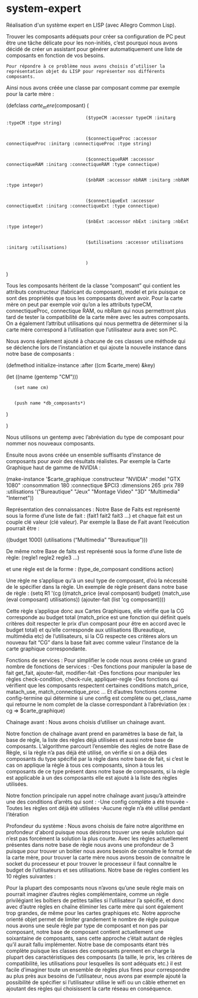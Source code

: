 # system-expert

Réalisation d'un système expert en LISP (avec Allegro Common Lisp).


Trouver les composants adéquats pour créer sa configuration de PC peut être une tâche délicate pour les non-initiés, c’est pourquoi nous avons décidé de créer un assistant pour générer automatiquement une liste de composants en fonction de vos besoins.

	Pour répondre à ce problème nous avons choisis d’utiliser la représentation objet du LISP pour représenter nos différents composants.
Ainsi nous avons créée une classe par composant comme par exemple pour la carte mère :

(defclass $carte_mere($composant) (




                                  ($typeCM :accessor typeCM :initarg :typeCM :type string)


                                  ($connectiqueProc :accessor connectiqueProc :initarg :connectiqueProc :type string)


                                  ($connectiqueRAM :accessor connectiqueRAM :initarg :connectiqueRAM :type connectique)


                                  ($nbRAM :accessor nbRAM :initarg :nbRAM :type integer)


                                  ($connectiqueExt :accessor connectiqueExt :initarg :connectiqueExt :type connectique)


                                  ($nbExt :accessor nbExt :initarg :nbExt :type integer)


                                  ($utilisations :accessor utilisations :initarg :utilisations)


                                  )


 )



Tous les composants héritent de la classe “composant” qui contient les attributs constructeur (fabricant du composant), model et prix puisque ce sont des propriétés que tous les composants doivent avoir.
Pour la carte mère on peut par exemple voir qu’on a les attributs typeCM, connectiqueProc, connectique RAM, ou nbRam qui nous permettront plus tard de tester la compatibilité de la carte mère avec les autres composants. On a également l’attribut utilisations qui nous permettra de déterminer si la carte mère correspond à l’utilisation que l’utilisateur aura avec son PC.

Nous avons également ajouté à chacune de ces classes une méthode qui se déclenche lors de l’instanciation et qui ajoute la nouvelle instance dans notre base de composants :

(defmethod initialize-instance :after ((cm $carte_mere) &key)




 (let ((name (gentemp "CM")))


       (set name cm)


       (push name *db_composants*)


   )


 )




Nous utilisons un gentemp avec l’abréviation du type de composant pour nommer nos nouveaux composants.

Ensuite nous avons créée un ensemble suffisants d’instance de composants pour avoir des résultats réalistes.
Par exemple la Carte Graphique haut de gamme de NVIDIA :

(make-instance '$carte_graphique :constructeur "NVIDIA" :model "GTX 1080" :consommation 180 :connectique $PCI3 :dimensions 265 :prix 789 :utilisations '("Bureautique" "Jeux" "Montage Video" "3D" "Multimedia" "Internet"))

Représentation des connaissances :
Notre Base de Faits est représenté sous la forme d’une liste de fait :
(fait1 fait2 fait3 …) et chaque fait est un couple clé valeur (clé valeur).
Par exemple la Base de Fait avant l’exécution pourrait être :

((budget 1000) (utilisations (“Multimedia” “Bureautique”)))

De même notre Base de faits est représenté sous la forme d’une liste de règle:
(regle1 regle2 regle3 …)

et une règle est de la forme :
(type_de_composant conditions action)

Une règle ne s’applique qu'à un seul type de composant, d’où la nécessité de le spécifier dans la règle.
Un exemple de règle présent dans notre base de règle :
(setq R1 '(cg ((match_price (eval composant) budget) (match_use (eval composant) utilisations)) (ajouter-fait (list 'cg composant))))

Cette règle s’applique donc aux Cartes Graphiques, elle vérifie que la CG corresponde au budget total (match_price est une fonction qui définit quels critères doit respecter le prix d’un composant pour être en accord avec le budget total) et qu’elle corresponde aux utilisations (Bureautique, multimédia etc) de l’utilisateurs, si la CG respecte ces critères alors un nouveau fait “CG” dans la base fait avec comme valeur l’instance de la carte graphique correspondante.

Fonctions de services :
Pour simplifier le code nous avons créée un grand nombre de  fonctions de services :
-Des fonctions pour manipuler la base de fait get_fait, ajouter-fait, modifier-fait
-Des fonctions pour manipuler les règles check-condition, check-rule, appliquer-regle
-Des fonctions qui vérifient que les composants respectent certaines conditions match_price, matach_use, match_connectique_proc …
Et d’autres fonctions comme config-termine qui détermine si une config est complète ou get_class_name qui retourne le nom complet de la classe correspondant à l’abréviation (ex : cg => $carte_graphique) 

Chainage avant :
Nous avons choisis d’utiliser un chainage avant.

Notre fonction de chaînage avant prend en paramètres la base de fait, la base de règle, la liste des règles déjà utilisées et aussi notre base de composants.
L’algorithme parcourt l’ensemble des règles de notre Base de Règle, si la règle n’a pas déjà été utilisé, on vérifie si on a déjà des composants du type spécifié par la règle dans notre base de fait, si c’est le cas on applique la règle à tous ces composants, sinon à tous les composants de ce type présent dans notre base de composants, si la règle est applicable à un des composants elle est ajouté à la liste des règles utilisées.


Notre fonction principale run appel notre chaînage avant jusqu’à atteindre une des conditions d’arrêts qui sont :
-Une config complète a été trouvée
-Toutes les règles ont déjà été utilisées
-Aucune règle n’a été utilisé pendant l’itération

Profondeur du système :
Nous avons choisis de faire notre algorithme en profondeur d'abord puisque nous désirons trouver une seule solution qui n’est pas forcément la solution la plus courte.
Avec les règles actuellement présentes dans notre base de règle nous avons une profondeur de 3 puisque pour trouver un boitier nous avons besoin de connaître le format de la carte mère, pour trouver la carte mère nous avons besoin de connaitre le socket du processeur et pour trouver le processeur il faut connaître le budget de l’utilisateurs et ses utilisations.
Notre base de règles contient les 10 règles suivantes :



Pour la plupart des composants nous n’avons qu’une seule règle mais on pourrait imaginer d’autres règles complémentaire, comme un règle privilégiant les boîtiers de petites tailles si l’utilisateur l’a spécifié, et donc avec d’autre règles en chaîne éliminer les carte mère qui sont également trop grandes, de même pour les cartes graphiques etc.
Notre approche orienté objet permet de limiter grandement le nombre de règle puisque nous avons une seule règle par type de composant et non pas par composant, notre base de composant contient actuellement une soixantaine de composants, sans cette approche c’était autant de règles qu’il aurait fallu implémenter.
Notre base de composants étant très complète puisque les classes des composants prennent en charge la plupart des caractéristiques des composants (la taille, le prix, les critères de compatibilité, les utilisations pour lesquelles ils sont adéquats etc.) il est facile d’imaginer toute un ensemble de règles plus fines pour correspondre au plus près aux besoins de l’utilisateur, nous avons par exemple ajouté la possibilité de spécifier si l’utilisateur utilise le wifi ou un câble ethernet en ajoutant des règles qui choisissent la carte réseau en conséquence.
